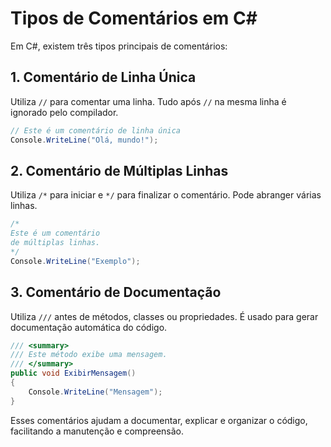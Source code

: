 # Tipos de Comentários em C#

Em C#, existem três tipos principais de comentários:

## 1. Comentário de Linha Única

Utiliza `//` para comentar uma linha. Tudo após `//` na mesma linha é ignorado pelo compilador.

```csharp
// Este é um comentário de linha única
Console.WriteLine("Olá, mundo!");
```

## 2. Comentário de Múltiplas Linhas

Utiliza `/*` para iniciar e `*/` para finalizar o comentário. Pode abranger várias linhas.

```csharp
/*
Este é um comentário
de múltiplas linhas.
*/
Console.WriteLine("Exemplo");
```

## 3. Comentário de Documentação

Utiliza `///` antes de métodos, classes ou propriedades. É usado para gerar documentação automática do código.

```csharp
/// <summary>
/// Este método exibe uma mensagem.
/// </summary>
public void ExibirMensagem()
{
    Console.WriteLine("Mensagem");
}
```

Esses comentários ajudam a documentar, explicar e organizar o código, facilitando a manutenção e compreensão.
